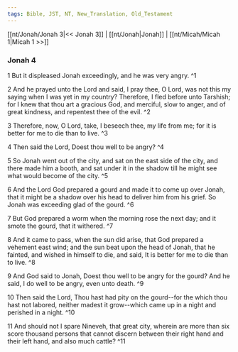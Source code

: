 ```yaml
---
tags: Bible, JST, NT, New_Translation, Old_Testament
---
```


[[nt/Jonah/Jonah 3|<< Jonah 3]] | [[nt/Jonah|Jonah]] | [[nt/Micah/Micah 1|Micah 1 >>]]

### Jonah 4

1 But it displeased Jonah exceedingly, and he was very angry.  ^1

2 And he prayed unto the Lord and said, I pray thee, O Lord, was not this my saying when I was yet in my country? Therefore, I fled before unto Tarshish; for I knew that thou art a gracious God, and merciful, slow to anger, and of great kindness, and repentest thee of the evil.  ^2

3 Therefore, now, O Lord, take, I beseech thee, my life from me; for it is better for me to die than to live.  ^3

4 Then said the Lord, Doest thou well to be angry?  ^4

5 So Jonah went out of the city, and sat on the east side of the city, and there made him a booth, and sat under it in the shadow till he might see what would become of the city.  ^5

6 And the Lord God prepared a gourd and made it to come up over Jonah, that it might be a shadow over his head to deliver him from his grief. So Jonah was exceeding glad of the gourd.  ^6

7 But God prepared a worm when the morning rose the next day; and it smote the gourd, that it withered.  ^7

8 And it came to pass, when the sun did arise, that God prepared a vehement east wind; and the sun beat upon the head of Jonah, that he fainted, and wished in himself to die, and said, It is better for me to die than to live.  ^8

9 And God said to Jonah, Doest thou well to be angry for the gourd? And he said, I do well to be angry, even unto death.  ^9

10 Then said the Lord, Thou hast had pity on the gourd\--for the which thou hast not labored, neither madest it grow\--which came up in a night and perished in a night.  ^10

11 And should not I spare Nineveh, that great city, wherein are more than six score thousand persons that cannot discern between their right hand and their left hand, and also much cattle?  ^11

 

